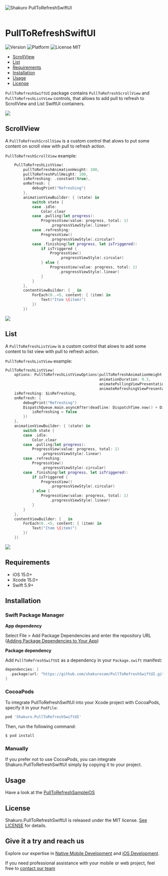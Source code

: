 ![Shakuro PullToRefreshSwiftUI](Resources/title_image.png)
<br><br>
# PullToRefreshSwiftUI
![Version](https://img.shields.io/badge/version-1.6.5-blue.svg)
![Platform](https://img.shields.io/badge/platform-iOS-lightgrey.svg)
![License MIT](https://img.shields.io/badge/license-MIT-green.svg)

- [ScrollView](#scrollview)
- [List](#list)
- [Requirements](#requirements)
- [Installation](#installation)
- [Usage](#usage)
- [License](#license)

`PullToRefreshSwiftUI` package contains `PullToRefreshScrollView` and `PullToRefreshListView` controls, that allows to add pull to refresh to ScrollView and List SwiftUI containers.

![](Resources/pull_to_refresh_example_main.gif)

## ScrollView

A `PullToRefreshScrollView` is a custom control that alows to put some content on scroll view with pull to refresh action.

`PullToRefreshScrollView` example:

```swift
    PullToRefreshListView(
        pullToRefreshAnimationHeight: 100,
        pullToRefreshPullHeight: 100,
        isRefreshing: .constant(true),
        onRefresh: {
            debugPrint("Refreshing")
        },
        animationViewBuilder: { (state) in
            switch state {
            case .idle:
                Color.clear
            case .pulling(let progress):
                ProgressView(value: progress, total: 1)
                    .progressViewStyle(.linear)
            case .refreshing:
                ProgressView()
                    .progressViewStyle(.circular)
            case .finishing(let progress, let isTriggered):
                if isTriggered {
                    ProgressView()
                        .progressViewStyle(.circular)
                } else {
                    ProgressView(value: progress, total: 1)
                        .progressViewStyle(.linear)
                }
            }
        },
        contentViewBuilder: { _ in
            ForEach(0..<5, content: { (item) in
                Text("Item \(item)")
            })
        })
```

![](Resources/pull_to_refresh_example_1.gif)

## List

A `PullToRefreshListView` is a custom control that alows to add some content to list view with pull to refresh action.

`PullToRefreshListView` example:

```swift
PullToRefreshListView(
    options: PullToRefreshListViewOptions(pullToRefreshAnimationHeight: 100,
                                          animationDuration: 0.3,
                                          animatePullingViewPresentation: true,
                                          animateRefreshingViewPresentation: true),
    isRefreshing: $isRefreshing,
    onRefresh: {
        debugPrint("Refreshing")
        DispatchQueue.main.asyncAfter(deadline: DispatchTime.now() + DispatchTimeInterval.seconds(5), execute: {
            isRefreshing = false
        })
    },
    animationViewBuilder: { (state) in
        switch state {
        case .idle:
            Color.clear
        case .pulling(let progress):
            ProgressView(value: progress, total: 1)
                .progressViewStyle(.linear)
        case .refreshing:
            ProgressView()
                .progressViewStyle(.circular)
        case .finishing(let progress, let isTriggered):
            if isTriggered {
                ProgressView()
                    .progressViewStyle(.circular)
            } else {
                ProgressView(value: progress, total: 1)
                    .progressViewStyle(.linear)
            }
        }
    },
    contentViewBuilder: { _ in
        ForEach(0..<5, content: { (item) in
            Text("Item \(item)")
        })
    })
```

![](Resources/pull_to_refresh_example_2.gif)

## Requirements

- iOS 15.0+
- Xcode 15.0+
- Swift 5.9+

## Installation

### Swift Package Manager

**App dependency**

Select File > Add Package Dependencies and enter the repository URL ([Adding Package Dependencies to Your App](https://developer.apple.com/documentation/xcode/adding_package_dependencies_to_your_app))

**Package dependency**

Add `PullToRefreshSwiftUI` as a dependency in your `Package.swift` manifest:

```swift
dependencies: [
  .package(url: "https://github.com/shakurocom/PullToRefreshSwiftUI.git", from: "1.6.0")
]
```

### CocoaPods

To integrate PullToRefreshSwiftUI into your Xcode project with CocoaPods, specify it in your `Podfile`:

```ruby
pod 'Shakuro.PullToRefreshSwiftUI'
```

Then, run the following command:

```bash
$ pod install
```

### Manually

If you prefer not to use CocoaPods, you can integrate Shakuro.PullToRefreshSwiftUI simply by copying it to your project.

## Usage

Have a look at the [PullToRefreshSampleiOS](https://github.com/shakurocom/PullToRefreshSwiftUI/tree/main/PullToRefreshSample)

## License

Shakuro.PullToRefreshSwiftUI is released under the MIT license. [See LICENSE](https://github.com/shakurocom/PullToRefreshSwiftUI/blob/main/LICENSE.md) for details.

## Give it a try and reach us

Explore our expertise in <a href="https://shakuro.com/services/native-mobile-development/?utm_source=github&utm_medium=repository&utm_campaign=pull-to-refresh">Native Mobile Development</a> and <a href="https://shakuro.com/services/ios-dev/?utm_source=github&utm_medium=repository&utm_campaign=pull-to-refresh">iOS Development</a>.</p>

If you need professional assistance with your mobile or web project, feel free to <a href="https://shakuro.com/get-in-touch/?utm_source=github&utm_medium=repository&utm_campaign=pull-to-refresh">contact our team</a>
